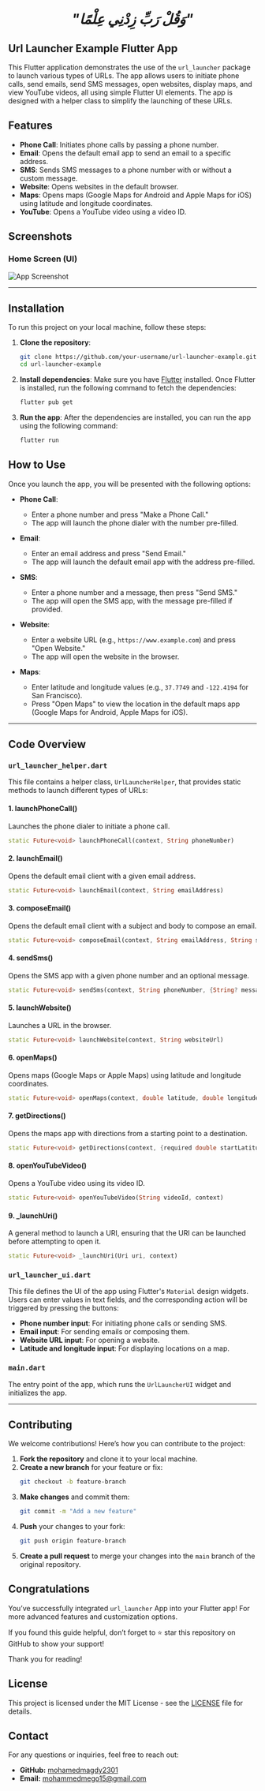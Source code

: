 <div align="center">

# *"وَقُلْ رَبِّ زِدْنِي عِلْمًا"*

</div>

## Url Launcher Example Flutter App

This Flutter application demonstrates the use of the `url_launcher` package to launch various types of URLs. The app allows users to initiate phone calls, send emails, send SMS messages, open websites, display maps, and view YouTube videos, all using simple Flutter UI elements. The app is designed with a helper class to simplify the launching of these URLs.

## Features

- **Phone Call**: Initiates phone calls by passing a phone number.
- **Email**: Opens the default email app to send an email to a specific address.
- **SMS**: Sends SMS messages to a phone number with or without a custom message.
- **Website**: Opens websites in the default browser.
- **Maps**: Opens maps (Google Maps for Android and Apple Maps for iOS) using latitude and longitude coordinates.
- **YouTube**: Opens a YouTube video using a video ID.

## Screenshots

### Home Screen (UI)

![App Screenshot](screenshot.png)

---

## Installation

To run this project on your local machine, follow these steps:

1. **Clone the repository**:
   ```bash
   git clone https://github.com/your-username/url-launcher-example.git
   cd url-launcher-example
   ```

2. **Install dependencies**:
   Make sure you have [Flutter](https://flutter.dev/docs/get-started/install) installed. Once Flutter is installed, run the following command to fetch the dependencies:
   ```bash
   flutter pub get
   ```

3. **Run the app**:
   After the dependencies are installed, you can run the app using the following command:
   ```bash
   flutter run
   ```

## How to Use

Once you launch the app, you will be presented with the following options:

- **Phone Call**: 
   - Enter a phone number and press "Make a Phone Call."
   - The app will launch the phone dialer with the number pre-filled.

- **Email**:
   - Enter an email address and press "Send Email."
   - The app will launch the default email app with the address pre-filled.

- **SMS**:
   - Enter a phone number and a message, then press "Send SMS."
   - The app will open the SMS app, with the message pre-filled if provided.

- **Website**:
   - Enter a website URL (e.g., `https://www.example.com`) and press "Open Website."
   - The app will open the website in the browser.

- **Maps**:
   - Enter latitude and longitude values (e.g., `37.7749` and `-122.4194` for San Francisco).
   - Press "Open Maps" to view the location in the default maps app (Google Maps for Android, Apple Maps for iOS).

---

## Code Overview

### `url_launcher_helper.dart`

This file contains a helper class, `UrlLauncherHelper`, that provides static methods to launch different types of URLs:

#### 1. **launchPhoneCall()**
   Launches the phone dialer to initiate a phone call.
   ```dart
   static Future<void> launchPhoneCall(context, String phoneNumber)
   ```

#### 2. **launchEmail()**
   Opens the default email client with a given email address.
   ```dart
   static Future<void> launchEmail(context, String emailAddress)
   ```

#### 3. **composeEmail()**
   Opens the default email client with a subject and body to compose an email.
   ```dart
   static Future<void> composeEmail(context, String emailAddress, String subject, String body)
   ```

#### 4. **sendSms()**
   Opens the SMS app with a given phone number and an optional message.
   ```dart
   static Future<void> sendSms(context, String phoneNumber, {String? message})
   ```

#### 5. **launchWebsite()**
   Launches a URL in the browser.
   ```dart
   static Future<void> launchWebsite(context, String websiteUrl)
   ```

#### 6. **openMaps()**
   Opens maps (Google Maps or Apple Maps) using latitude and longitude coordinates.
   ```dart
   static Future<void> openMaps(context, double latitude, double longitude)
   ```

#### 7. **getDirections()**
   Opens the maps app with directions from a starting point to a destination.
   ```dart
   static Future<void> getDirections(context, {required double startLatitude, required double startLongitude, required double endLatitude, required double endLongitude})
   ```

#### 8. **openYouTubeVideo()**
   Opens a YouTube video using its video ID.
   ```dart
   static Future<void> openYouTubeVideo(String videoId, context)
   ```

#### 9. **_launchUri()**
   A general method to launch a URI, ensuring that the URI can be launched before attempting to open it.
   ```dart
   static Future<void> _launchUri(Uri uri, context)
   ```

### `url_launcher_ui.dart`

This file defines the UI of the app using Flutter's `Material` design widgets. Users can enter values in text fields, and the corresponding action will be triggered by pressing the buttons:

- **Phone number input**: For initiating phone calls or sending SMS.
- **Email input**: For sending emails or composing them.
- **Website URL input**: For opening a website.
- **Latitude and longitude input**: For displaying locations on a map.

### `main.dart`

The entry point of the app, which runs the `UrlLauncherUI` widget and initializes the app.

---

## Contributing

We welcome contributions! Here’s how you can contribute to the project:

1. **Fork the repository** and clone it to your local machine.
2. **Create a new branch** for your feature or fix:
   ```bash
   git checkout -b feature-branch
   ```
3. **Make changes** and commit them:
   ```bash
   git commit -m "Add a new feature"
   ```
4. **Push** your changes to your fork:
   ```bash
   git push origin feature-branch
   ```
5. **Create a pull request** to merge your changes into the `main` branch of the original repository.


## Congratulations

You’ve successfully integrated `url_launcher` App into your Flutter app! For more advanced features and customization options.

If you found this guide helpful, don’t forget to ⭐ star this repository on GitHub to show your support!

Thank you for reading!
## License

This project is licensed under the MIT License - see the [LICENSE](LICENSE) file for details.

## Contact

For any questions or inquiries, feel free to reach out:

- **GitHub:** [mohamedmagdy2301](https://github.com/mohamedmagdy2301)
- **Email:** [mohammedmego15@gmail.com](mohammedmego15@gmail.com)

